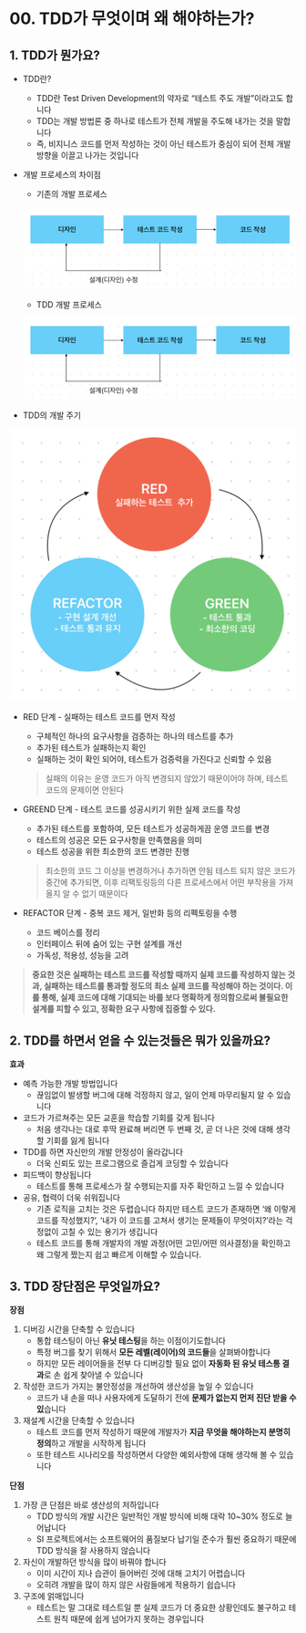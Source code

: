# 00. TDD가 무엇이며 왜 해야하는가?

## 1. TDD가 뭔가요?

- TDD란?
    - TDD란 Test Driven Development의 약자로 “테스트 주도 개발”이라고도 합니다
    - TDD는 개발 방법론 중 하나로 테스트가 전체 개발을 주도해 내가는 것을 말합니다
    - 즉, 비지니스 코드를 먼저 작성하는 것이 아닌 테스트가 중심이 되어 전체 개발 방향을 이끌고 나가는 것입니다
- 개발 프로세스의 차이점
    - 기존의 개발 프로세스

  ![img.png](images/img.png)

    - TDD 개발 프로세스

  ![img_1.png](images/img_1.png)

- TDD의 개발 주기

![img_2.png](images/img_2.png)

- RED 단계 - 실패하는 테스트 코드를 먼저 작성
    - 구체적인 하나의 요구사항을 검증하는 하나의 테스트를 추가
    - 추가된 테스트가 실패하는지 확인
    - 실패하는 것이 확인 되어야, 테스트가 검증력을 가진다고 신뢰할 수 있음

  > 실패의 이유는 운영 코드가 아직 변경되지 않았기 때문이어야 하며, 테스트 코드의 문제이면 안된다

- GREEND 단계 - 테스트 코드를 성공시키기 위한 실제 코드를 작성
    - 추가된 테스트를 포함하여, 모든 테스트가 성공하게끔 운영 코드를 변경
    - 테스트의 성공은 모든 요구사항을 만족했음을 의미
    - 테스트 성공을 위한 최소한의 코드 변경만 진행

  > 최소한의 코드 그 이상을 변경하거나 추가하면 안됨 테스트 되지 않은 코드가 중간에 추가되면, 이후 리팩토링등의 다른 프로세스에서 어떤 부작용을 가져올지 알 수 없기 때문이다

- REFACTOR 단계 - 중복 코드 제거, 일반화 등의 리펙토링을 수행
    - 코드 베이스를 정리
    - 인터페이스 뒤에 숨어 있는 구현 설계를 개선
    - 가독성, 적용성, 성능을 고려

> **중요한 것은 실패하는 테스트 코드를 작성할 때까지 실제 코드를 작성하지 않는 것과, 실패하는 테스트를 통과할 정도의 최소 실제 코드를 작성해야 하는 것이다. 이를 통해, 실제 코드에 대해 기대되는 바를 보다 명확하게 정의함으로써 불필요한 설계를 피할 수 있고, 정확한 요구 사항에 집중할 수 있다.**


## 2. TDD를 하면서 얻을 수 있는것들은 뭐가 있을까요?

**효과**

- 예측 가능한 개발 방법입니다
    - 끊임없이 발생할 버그에 대해 걱정하지 않고, 일이 언제 마무리될지 알 수 있습니다
- 코드가 가르쳐주는 모든 교훈을 학습할 기회를 갖게 됩니다
    - 처음 생각나는 대로 후딱 완료해 버리면 두 번째 것, 곧 더 나은 것에 대해 생각할 기회를 잃게 됩니다
- TDD를 하면 자신만의 개발 안정성이 올라갑니다
    - 더욱 신뢰도 있는 프로그램으로 즐겁게 코딩할 수 있습니다
- 피드백이 향상됩니다
    - 테스트를 통해 프로세스가 잘 수행되는지를 자주 확인하고 느낄 수 있습니다
- 공유, 협력이 더욱 쉬워집니다
    - 기존 로직을 고치는 것은 두렵습니다 하지만 테스트 코드가 존재하면 ‘왜 이렇게 코드를 작성했지?’, ‘내가 이 코드를 고쳐서 생기는 문제들이 무엇이지?’라는 걱정없이 고칠 수 있는 용기가 생깁니다
    - 테스트 코드를 통해 개발자의 개발 과정(어떤 고민/어떤 의사결정)을 확인하고 왜 그렇게 짰는지 쉽고 빠르게 이해할 수 있습니다.

## 3. TDD 장단점은 무엇일까요?

**장점**

1. 디버깅 시간을 단축할 수 있습니다
    - 통합 테스팅이 아닌 **유닛 테스팅**을 하는 이점이기도합니다
    - 특정 버그를 찾기 위해서 **모든 레벨(레이어)의 코드들**을 살펴봐야합니다
    - 하지만 모든 레이어들을 전부 다 디버깅할 필요 없이 **자동화 된 유닛 테스틍 결과**로 손 쉽게 찾아낼 수 있습니다
2. 작성한 코드가 가지는 불안정성을 개선하여 생산성을 높일 수 있습니다
    - 코드가 내 손을 떠나 사용자에게 도달하기 전에 **문제가 없는지 먼저 진단 받을 수 있**습니다
3. 재설계 시간을 단축할 수 있습니다
    - 테스트 코드를 먼저 작성하기 때문에 개발자가 **지금 무엇을 해야하는지 분명히 정의**하고 개발을 시작하게 됩니다
    - 또한 테스트 시나리오를 작성하면서 다양한 예외사항에 대해 생각해 볼 수 있습니다

**단점**

1. 가장 큰 단점은 바로 생산성의 저하입니다
    - TDD 방식의 개발 시간은 일반적인 개발 방식에 비해 대락 10~30% 정도로 늘어납니다
    - SI 프로젝트에서는 소프트웨어의 품질보다 납기일 준수가 훨씬 중요하기 때문에 TDD 방식을 잘 사용하지 않습니다
2. 자신이 개발하던 방식을 많이 바꿔야 합니다
    - 이미 시간이 지나 습관이 들어버린 것에 대해 고치기 어렵습니다
    - 오히려 개발을 많이 하지 않은 사람들에게 적용하기 쉽습니다
3. 구조에 얽매입니다
    - 테스트는 말 그대로 테스트일 뿐 실제 코드가 더 중요한 상황인데도 불구하고 테스트 원칙 때문에 쉽게 넘어가지 못하는 경우입니다
